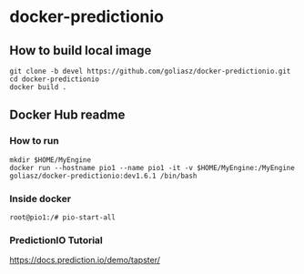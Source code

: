 # docker-predictionio

## How to build local image
```
git clone -b devel https://github.com/goliasz/docker-predictionio.git
cd docker-predictionio
docker build .
```
## Docker Hub readme
### How to run
```
mkdir $HOME/MyEngine
docker run --hostname pio1 --name pio1 -it -v $HOME/MyEngine:/MyEngine goliasz/docker-predictionio:dev1.6.1 /bin/bash
```

### Inside docker
```
root@pio1:/# pio-start-all
```

### PredictionIO Tutorial
https://docs.prediction.io/demo/tapster/
